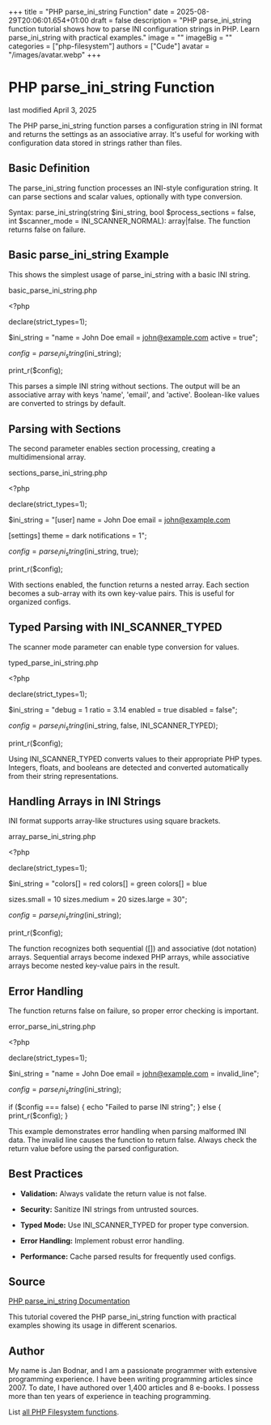 +++
title = "PHP parse_ini_string Function"
date = 2025-08-29T20:06:01.654+01:00
draft = false
description = "PHP parse_ini_string function tutorial shows how to parse INI configuration strings in PHP. Learn parse_ini_string with practical examples."
image = ""
imageBig = ""
categories = ["php-filesystem"]
authors = ["Cude"]
avatar = "/images/avatar.webp"
+++

# PHP parse_ini_string Function

last modified April 3, 2025

The PHP parse_ini_string function parses a configuration string in
INI format and returns the settings as an associative array. It's useful for
working with configuration data stored in strings rather than files.

## Basic Definition

The parse_ini_string function processes an INI-style configuration
string. It can parse sections and scalar values, optionally with type conversion.

Syntax: parse_ini_string(string $ini_string, bool $process_sections = false, int $scanner_mode = INI_SCANNER_NORMAL): array|false.
The function returns false on failure.

## Basic parse_ini_string Example

This shows the simplest usage of parse_ini_string with a basic INI string.

basic_parse_ini_string.php
  

&lt;?php

declare(strict_types=1);

$ini_string = "name = John Doe
email = john@example.com
active = true";

$config = parse_ini_string($ini_string);

print_r($config);

This parses a simple INI string without sections. The output will be an
associative array with keys 'name', 'email', and 'active'. Boolean-like
values are converted to strings by default.

## Parsing with Sections

The second parameter enables section processing, creating a multidimensional array.

sections_parse_ini_string.php
  

&lt;?php

declare(strict_types=1);

$ini_string = "[user]
name = John Doe
email = john@example.com

[settings]
theme = dark
notifications = 1";

$config = parse_ini_string($ini_string, true);

print_r($config);

With sections enabled, the function returns a nested array. Each section becomes
a sub-array with its own key-value pairs. This is useful for organized configs.

## Typed Parsing with INI_SCANNER_TYPED

The scanner mode parameter can enable type conversion for values.

typed_parse_ini_string.php
  

&lt;?php

declare(strict_types=1);

$ini_string = "debug = 1
ratio = 3.14
enabled = true
disabled = false";

$config = parse_ini_string($ini_string, false, INI_SCANNER_TYPED);

print_r($config);

Using INI_SCANNER_TYPED converts values to their appropriate PHP types. Integers,
floats, and booleans are detected and converted automatically from their string
representations.

## Handling Arrays in INI Strings

INI format supports array-like structures using square brackets.

array_parse_ini_string.php
  

&lt;?php

declare(strict_types=1);

$ini_string = "colors[] = red
colors[] = green
colors[] = blue

sizes.small = 10
sizes.medium = 20
sizes.large = 30";

$config = parse_ini_string($ini_string);

print_r($config);

The function recognizes both sequential ([]) and associative (dot notation)
arrays. Sequential arrays become indexed PHP arrays, while associative arrays
become nested key-value pairs in the result.

## Error Handling

The function returns false on failure, so proper error checking is important.

error_parse_ini_string.php
  

&lt;?php

declare(strict_types=1);

$ini_string = "name = John Doe
email = john@example.com
= invalid_line";

$config = parse_ini_string($ini_string);

if ($config === false) {
    echo "Failed to parse INI string";
} else {
    print_r($config);
}

This example demonstrates error handling when parsing malformed INI data. The
invalid line causes the function to return false. Always check the return value
before using the parsed configuration.

## Best Practices

- **Validation:** Always validate the return value is not false.

- **Security:** Sanitize INI strings from untrusted sources.

- **Typed Mode:** Use INI_SCANNER_TYPED for proper type conversion.

- **Error Handling:** Implement robust error handling.

- **Performance:** Cache parsed results for frequently used configs.

## Source

[PHP parse_ini_string Documentation](https://www.php.net/manual/en/function.parse-ini-string.php)

This tutorial covered the PHP parse_ini_string function with
practical examples showing its usage in different scenarios.

## Author

My name is Jan Bodnar, and I am a passionate programmer with extensive
programming experience. I have been writing programming articles since 2007.
To date, I have authored over 1,400 articles and 8 e-books. I possess more
than ten years of experience in teaching programming.

List [all PHP Filesystem functions](/php/#php-fs).
